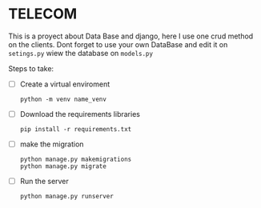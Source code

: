 # TELECOM

This is a proyect about Data Base and django, here I use one crud method on the clients.
Dont forget to use your own DataBase and edit it on `setings.py` wiew the database on `models.py`

Steps to take:
- [ ] Create a virtual enviroment
  ```
  python -m venv name_venv
  ```
- [ ] Download the requirements libraries
  ```
  pip install -r requirements.txt
    ```
- [ ] make the migration
    ```
    python manage.py makemigrations
    python manage.py migrate
    ```
- [ ] Run the server
  ```
  python manage.py runserver
